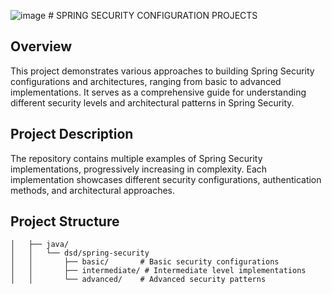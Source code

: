 ![image](https://github.com/user-attachments/assets/758664f9-c244-4833-b2c6-f990cb947545)  ﻿# SPRING SECURITY CONFIGURATION PROJECTS

## Overview

This project demonstrates various approaches to building Spring Security configurations and architectures, ranging from basic to advanced implementations. It serves as a comprehensive guide for understanding different security levels and architectural patterns in Spring Security.

## Project Description

The repository contains multiple examples of Spring Security implementations, progressively increasing in complexity. Each implementation showcases different security configurations, authentication methods, and architectural approaches.

## Project Structure 
```
│   ├── java/
│   │   └── dsd/spring-security
│   │       ├── basic/       # Basic security configurations
│   │       ├── intermediate/ # Intermediate level implementations
│   │       └── advanced/    # Advanced security patterns
```

